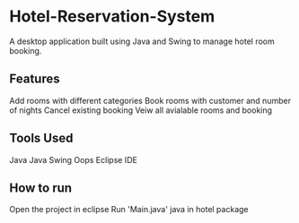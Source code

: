 # Hotel-Reservation-System
A desktop application built using Java and Swing to manage hotel room booking.

## Features
Add rooms with different categories
Book rooms with customer and number of nights 
Cancel existing booking 
Veiw all avialable rooms and booking

## Tools Used
Java 
Java Swing
Oops
Eclipse IDE

## How to run
Open the project in eclipse
Run 'Main.java' java in hotel package
